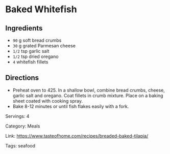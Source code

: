 # Baked Whitefish

## Ingredients

- `90` g soft bread crumbs
- `30` g grated Parmesan cheese
- `1/2` tsp garlic salt
- `1/2` tsp dried oregano
- `4` whitefish fillets

## Directions

- Preheat oven to 425. In a shallow bowl, combine bread crumbs, cheese, garlic salt and oregano. Coat fillets in crumb mixture. Place on a baking sheet coated with cooking spray.
- Bake 8-12 minutes or until fish flakes easily with a fork.

Servings: 4

Category: Meals

Link: https://www.tasteofhome.com/recipes/breaded-baked-tilapia/

Tags: seafood

